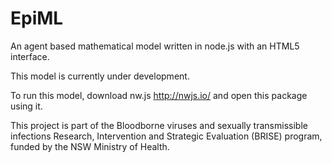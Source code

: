 EpiML
=====

An agent based mathematical model written in node.js with an HTML5 interface.

This model is currently under development.

To run this model, download nw.js http://nwjs.io/ and open this package using it.




This project is part of the Bloodborne viruses and sexually transmissible infections Research, Intervention and Strategic Evaluation (BRISE) program, funded by the NSW Ministry of Health.